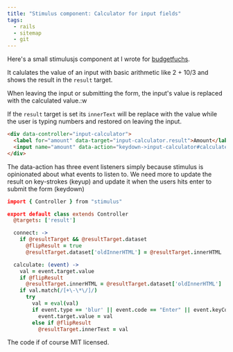 ```yaml
---
title: "Stimulus component: Calculator for input fields"
tags:
  - rails
  - sitemap
  - git
---
```


Here's a small stimulusjs component at I wrote for [budgetfuchs](https://budgetfuchs.de?c=tomk32).

It calulates the value of an input with basic arithmetic like 2 + 10/3
and shows the result in the `result` target.

When leaving the input or submitting the form, the input's value is
replaced with the calculated value.:w

If the `result` target is set its `innerText` will be replace with the
value while the user is typing numbers and restored on leaving the input.

```html
<div data-controller="input-calculator">
  <label for="amount" data-target="input-calculator.result">Amount</label>
  <input name="amount" data-action="keydown->input-calculator#calculate keyup->input-calculator#calculate blur->input-calculator#calculate" />
</div>
```

The data-action has three event listeners simply because stimulus is opinionated about
what events to listen to. We need more to update the result on key-strokes (keyup)
and update it when the users hits enter to submit the form (keydown)

```coffeescript
import { Controller } from "stimulus"

export default class extends Controller
  @targets: ['result']

  connect: ->
    if @resultTarget && @resultTarget.dataset
      @flipResult = true
      @resultTarget.dataset['oldInnerHTML'] = @resultTarget.innerHTML

  calculate: (event) ->
    val = event.target.value
    if @flipResult
      @resultTarget.innerHTML = @resultTarget.dataset['oldInnerHTML']
    if val.match(/[+\-\*\/]/)
      try
        val = eval(val)
        if event.type == 'blur' || event.code == "Enter" || event.keyCode == 13 || event.which == 13
          event.target.value = val
        else if @flipResult
          @resultTarget.innerText = val
```

The code if of course MIT licensed.
